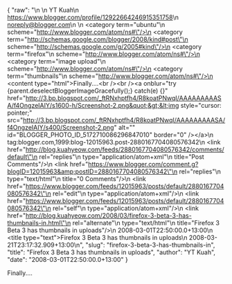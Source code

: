 {
  "raw": "<entry>\n  <author>\n    <name>YT Kuah</name>\n    <uri>https://www.blogger.com/profile/12922664246915351758</uri>\n    <email>noreply@blogger.com</email>\n  </author>\n  <category term=\"ubuntu\"\n    scheme=\"http://www.blogger.com/atom/ns#\"/>\n  <category term=\"http://schemas.google.com/blogger/2008/kind#post\"\n    scheme=\"http://schemas.google.com/g/2005#kind\"/>\n  <category term=\"firefox\"\n    scheme=\"http://www.blogger.com/atom/ns#\"/>\n  <category term=\"image upload\"\n    scheme=\"http://www.blogger.com/atom/ns#\"/>\n  <category term=\"thumbnails\"\n    scheme=\"http://www.blogger.com/atom/ns#\"/>\n  <content type=\"html\">Finally....&lt;br /&gt;&lt;br /&gt;&lt;a onblur=&quot;try {parent.deselectBloggerImageGracefully();} catch(e) {}&quot; href=&quot;http://3.bp.blogspot.com/_ftRNxhptfh4/R8koatPNwqI/AAAAAAAAASA/f4OngzeIAIY/s1600-h/Screenshot-2.png&quot;&gt;&lt;img style=&quot;cursor: pointer;&quot; src=&quot;http://3.bp.blogspot.com/_ftRNxhptfh4/R8koatPNwqI/AAAAAAAAASA/f4OngzeIAIY/s400/Screenshot-2.png&quot; alt=&quot;&quot; id=&quot;BLOGGER_PHOTO_ID_5172710086296847010&quot; border=&quot;0&quot; /&gt;&lt;/a&gt;</content>\n  <id>tag:blogger.com,1999:blog-12015963.post-2880167704080576342</id>\n  <link href=\"http://blog.kuahyeow.com/feeds/2880167704080576342/comments/default\"\n    rel=\"replies\"\n    type=\"application/atom+xml\"\n    title=\"Post Comments\"/>\n  <link href=\"https://www.blogger.com/comment.g?blogID=12015963&amp;postID=2880167704080576342\"\n    rel=\"replies\"\n    type=\"text/html\"\n    title=\"0 Comments\"/>\n  <link href=\"https://www.blogger.com/feeds/12015963/posts/default/2880167704080576342\"\n    rel=\"edit\"\n    type=\"application/atom+xml\"/>\n  <link href=\"https://www.blogger.com/feeds/12015963/posts/default/2880167704080576342\"\n    rel=\"self\"\n    type=\"application/atom+xml\"/>\n  <link href=\"http://blog.kuahyeow.com/2008/03/firefox-3-beta-3-has-thumbnails-in.html\"\n    rel=\"alternate\"\n    type=\"text/html\"\n    title=\"Firefox 3 Beta 3 has thumbnails in uploads\"/>\n  <published>2008-03-01T22:50:00.0+13:00</published>\n  <title type=\"text\">Firefox 3 Beta 3 has thumbnails in uploads</title>\n  <updated>2008-03-21T23:17:32.909+13:00</updated>\n</entry>",
  "slug": "firefox-3-beta-3-has-thumbnails-in",
  "title": "Firefox 3 Beta 3 has thumbnails in uploads",
  "author": "YT Kuah",
  "date": "2008-03-01T22:50:00.0+13:00"
}

Finally....<br /><br /><a onblur="try {parent.deselectBloggerImageGracefully();} catch(e) {}" href="http://3.bp.blogspot.com/_ftRNxhptfh4/R8koatPNwqI/AAAAAAAAASA/f4OngzeIAIY/s1600-h/Screenshot-2.png"><img style="cursor: pointer;" src="http://3.bp.blogspot.com/_ftRNxhptfh4/R8koatPNwqI/AAAAAAAAASA/f4OngzeIAIY/s400/Screenshot-2.png" alt="" id="BLOGGER_PHOTO_ID_5172710086296847010" border="0" /></a>